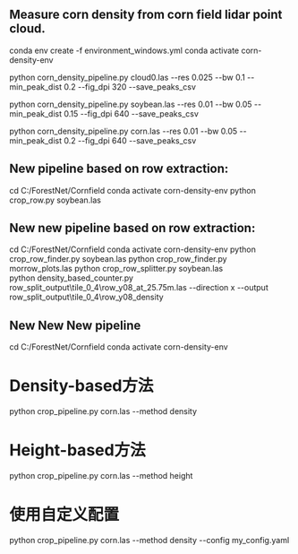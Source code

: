 ## Measure corn density from corn field lidar point cloud.

conda env create -f environment_windows.yml
conda activate corn-density-env

python corn_density_pipeline.py cloud0.las --res 0.025 --bw 0.1 --min_peak_dist 0.2 --fig_dpi 320 --save_peaks_csv

python corn_density_pipeline.py soybean.las --res 0.01 --bw 0.05 --min_peak_dist 0.15 --fig_dpi 640 --save_peaks_csv

python corn_density_pipeline.py corn.las --res 0.01 --bw 0.05 --min_peak_dist 0.2 --fig_dpi 640 --save_peaks_csv

## New pipeline based on row extraction:
cd C:/ForestNet/Cornfield
conda activate corn-density-env
python crop_row.py soybean.las


## New new pipeline based on row extraction:
cd C:/ForestNet/Cornfield
conda activate corn-density-env
python crop_row_finder.py soybean.las
python crop_row_finder.py morrow_plots.las
python crop_row_splitter.py soybean.las  
python density_based_counter.py row_split_output\tile_0_4\row_y08_at_25.75m.las --direction x --output row_split_output\tile_0_4\row_y08_density

## New New New pipeline
cd C:/ForestNet/Cornfield
conda activate corn-density-env

# Density-based方法
python crop_pipeline.py corn.las --method density

# Height-based方法
python crop_pipeline.py corn.las --method height

# 使用自定义配置
python crop_pipeline.py corn.las --method density --config my_config.yaml


